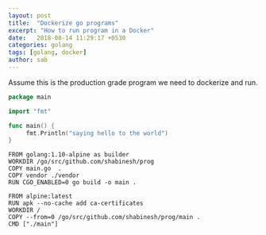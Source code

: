 ```yaml
---
layout: post
title:  "Dockerize go programs"
excerpt: "How to run program in a Docker"
date:   2018-08-14 11:29:17 +0530
categories: golang
tags: [golang, docker]
author: sab
---
```


Assume this is the production grade program we need to dockerize and run. 

```go
package main

import "fmt"

func main() {
     fmt.Println("saying hello to the world")
}

```

```docker
FROM golang:1.10-alpine as builder
WORKDIR /go/src/github.com/shabinesh/prog
COPY main.go  .
COPY vendor ./vendor
RUN CGO_ENABLED=0 go build -o main .

FROM alpine:latest 
RUN apk --no-cache add ca-certificates
WORKDIR /
COPY --from=0 /go/src/github.com/shabinesh/prog/main .
CMD ["./main"] 
```
